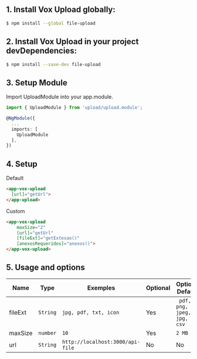 
## 1. Install Vox Upload globally:


```sh
$ npm install --global file-upload
```

## 2. Install Vox Upload in your project devDependencies:

```sh
$ npm install --save-dev file-upload
```

## 3. Setup Module

Import UploadModule into your app.module.

```ts
import { UploadModule } from 'upload/upload.module';

@NgModule({
  ...
  imports: [
    UploadModule
  ],
})
```
## 4. Setup 

Default

```html
<app-vox-upload
  [url]="getUrl">
</app-upload>
```

Custom

```html
<app-vox-upload
    maxSize="2"
    [url]="getUrl"
    [fileExt]="getExtesao()"
    [anexosRequeridos]="anexos()">
</app-vox-upload>
```


## 5. Usage and options

Name      | Type               | Exemples                         | Optional              | Options Default        
---       | ---                | ---                              | ----                  | ---
fileExt   | `String`           | `jpg, pdf, txt, icon`            | Yes                   | ` pdf, png, jpeg, jpg, csv`
maxSize   | `number`           | `10`                             | Yes                   | `2 MB`
url       | `String`           | `http://localhost:3000/api-file` | No                    | No
